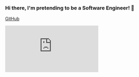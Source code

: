 ### Hi there, I'm pretending to be a Software Engineer! 👋

[GitHub](http://github.com.israman30/israman30/iOS.pdf)

![Alt Text](https://github.com/israman30/israman30/iOS.pdf)


<!--
**israman30/israman30** is a ✨ _special_ ✨ repository because its `README.md` (this file) appears on your GitHub profile.

Here are some ideas to get you started:

- 🔭 I’m currently working on ...
- 🌱 I’m currently learning ...
- 👯 I’m looking to collaborate on ...
- 🤔 I’m looking for help with ...
- 💬 Ask me about ...
- 📫 How to reach me: ...
- 😄 Pronouns: ...
- ⚡ Fun fact: ...
-->

